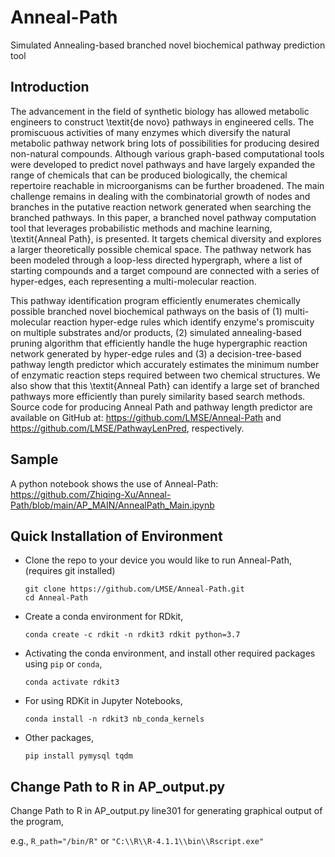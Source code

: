 # Anneal-Path

Simulated Annealing-based branched novel biochemical pathway prediction tool

## Introduction

The advancement in the field of synthetic biology has allowed metabolic engineers to construct \textit{de novo} pathways in engineered cells. The promiscuous activities of many enzymes which diversify the natural metabolic pathway network bring lots of possibilities for producing desired non-natural compounds. Although various graph-based computational tools were developed to predict novel pathways and have largely expanded the range of chemicals that can be produced biologically, the chemical repertoire reachable in microorganisms can be further broadened. The main challenge remains in dealing with the combinatorial growth of nodes and branches in the putative reaction network generated when searching the branched pathways. In this paper, a branched novel pathway computation tool that leverages probabilistic methods and machine learning, \textit{Anneal Path}, is presented. It targets chemical diversity and explores a larger theoretically possible chemical space. The pathway network has been modeled through a loop-less directed hypergraph, where a list of starting compounds and a target compound are connected with a series of hyper-edges, each representing a multi-molecular reaction.

This pathway identification program efficiently enumerates chemically possible branched novel biochemical pathways on the basis of (1) multi-molecular reaction hyper-edge rules which identify enzyme's promiscuity on multiple substrates and/or products, (2) simulated annealing-based pruning algorithm that efficiently handle the huge hypergraphic reaction network generated by hyper-edge rules and (3) a decision-tree-based pathway length predictor which accurately estimates the minimum number of enzymatic reaction steps required between two chemical structures. We also show that this \textit{Anneal Path} can identify a large set of branched pathways more efficiently than purely similarity based search methods. Source code for producing Anneal Path and pathway length predictor are available on GitHub at: https://github.com/LMSE/Anneal-Path and https://github.com/LMSE/PathwayLenPred, respectively.










## Sample

A python notebook shows the use of Anneal-Path: 
https://github.com/Zhiqing-Xu/Anneal-Path/blob/main/AP_MAIN/AnnealPath_Main.ipynb




## Quick Installation of Environment

- Clone the repo to your device you would like to run Anneal-Path, (requires git installed)
  ```
  git clone https://github.com/LMSE/Anneal-Path.git
  cd Anneal-Path
  ```


- Create a conda environment for RDkit, 
  ```
  conda create -c rdkit -n rdkit3 rdkit python=3.7
  ```


- Activating the conda environment, and install other required packages using `pip` or `conda`,
  ```
  conda activate rdkit3
  ``` 


- For using RDKit in Jupyter Notebooks, 
  ```
  conda install -n rdkit3 nb_conda_kernels
  ```


- Other packages, 
  ```
  pip install pymysql tqdm
  ```



## Change Path to R in AP_output.py 

Change Path to R in AP_output.py line301 for generating graphical output of the program, 

e.g., `R_path="/bin/R"` or `"C:\\R\\R-4.1.1\\bin\\Rscript.exe"`


